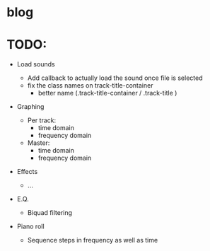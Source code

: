 # blog


# TODO:

- Load sounds
  - Add callback to actually load the sound once file is selected
  - fix the class names on track-title-container
    - better name (.track-title-container / .track-title )

- Graphing
  - Per track:
    - time domain
    - frequency domain
  - Master:
    - time domain
    - frequency domain

- Effects
  - ...

- E.Q.
  - Biquad filtering

- Piano roll
  - Sequence steps in frequency as well as time